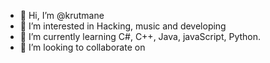 - 👋 Hi, I’m @krutmane
- 👀 I’m interested in Hacking, music and developing
- 🌱 I’m currently learning C#, C++, Java, javaScript, Python.
- 💞️ I’m looking to collaborate on

<!---
IAmHackEP/IAmHackEP is a ✨ special ✨ repository because its `README.md` (this file) appears on your GitHub profile.
You can click the Preview link to take a look at your changes.
--->
